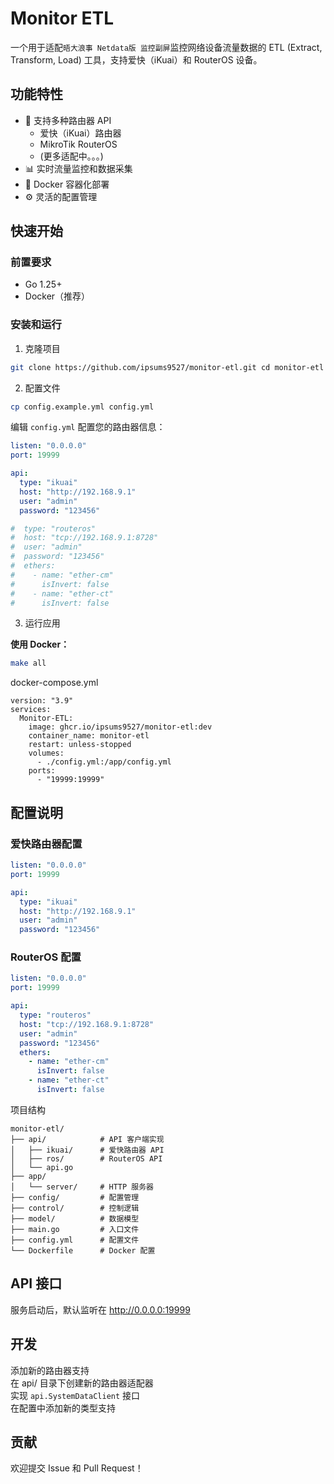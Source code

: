 # Monitor ETL

一个用于适配`晤大浪事 Netdata版 监控副屏`监控网络设备流量数据的 ETL (Extract, Transform, Load) 工具，支持爱快（iKuai）和 RouterOS 设备。

## 功能特性

- 🔌 支持多种路由器 API
  - 爱快（iKuai）路由器
  - MikroTik RouterOS
  - (更多适配中。。。)
- 📊 实时流量监控和数据采集
- 🐳 Docker 容器化部署
- ⚙️ 灵活的配置管理

## 快速开始

### 前置要求
- Go 1.25+
- Docker（推荐）

### 安装和运行
1. 克隆项目

```bash
git clone https://github.com/ipsums9527/monitor-etl.git cd monitor-etl
```

2. 配置文件

```bash
cp config.example.yml config.yml
```
编辑 `config.yml` 配置您的路由器信息：
```yaml
listen: "0.0.0.0"
port: 19999

api:
  type: "ikuai"
  host: "http://192.168.9.1"
  user: "admin"
  password: "123456"

#  type: "routeros"
#  host: "tcp://192.168.9.1:8728"
#  user: "admin"
#  password: "123456"
#  ethers:
#    - name: "ether-cm"
#      isInvert: false
#    - name: "ether-ct"
#      isInvert: false

```

3. 运行应用

**使用 Docker：**

```bash 
make all
``` 
docker-compose.yml
```
version: "3.9"
services:
  Monitor-ETL:
    image: ghcr.io/ipsums9527/monitor-etl:dev
    container_name: monitor-etl
    restart: unless-stopped
    volumes:
      - ./config.yml:/app/config.yml
    ports:
      - "19999:19999"
```

## 配置说明

### 爱快路由器配置
```yaml
listen: "0.0.0.0"
port: 19999

api:
  type: "ikuai"
  host: "http://192.168.9.1"
  user: "admin"
  password: "123456"
```

### RouterOS 配置
```yaml
listen: "0.0.0.0"
port: 19999

api:
  type: "routeros"
  host: "tcp://192.168.9.1:8728"
  user: "admin"
  password: "123456"
  ethers:
    - name: "ether-cm"
      isInvert: false
    - name: "ether-ct"
      isInvert: false
```

项目结构

``` 
monitor-etl/
├── api/            # API 客户端实现
│   ├── ikuai/      # 爱快路由器 API
│   ├── ros/        # RouterOS API
│   └── api.go
├── app/
│   └── server/     # HTTP 服务器
├── config/         # 配置管理
├── control/        # 控制逻辑
├── model/          # 数据模型
├── main.go         # 入口文件
├── config.yml      # 配置文件
└── Dockerfile      # Docker 配置
```

## API 接口
服务启动后，默认监听在 http://0.0.0.0:19999

## 开发
添加新的路由器支持  
在 api/ 目录下创建新的路由器适配器  
实现 `api.SystemDataClient` 接口  
在配置中添加新的类型支持

## 贡献
欢迎提交 Issue 和 Pull Request！

